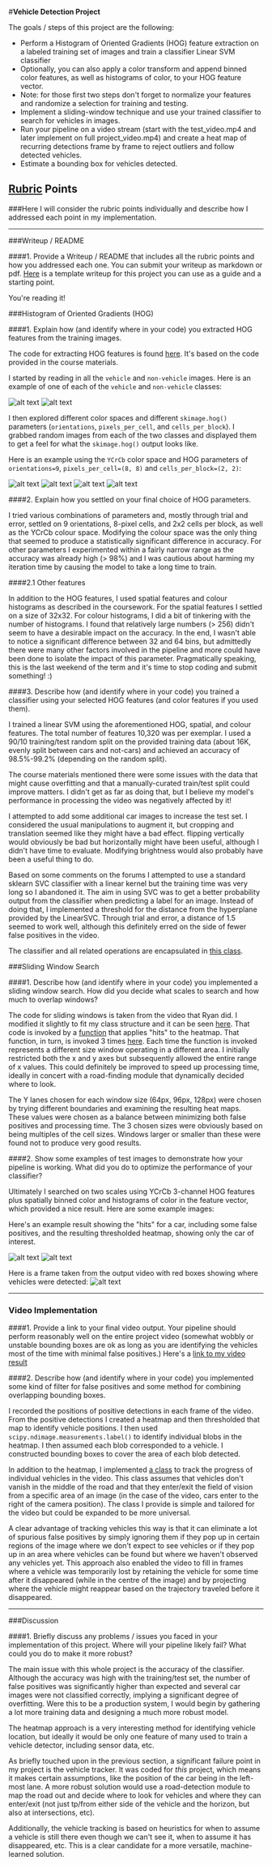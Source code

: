 #**Vehicle Detection Project**

The goals / steps of this project are the following:

* Perform a Histogram of Oriented Gradients (HOG) feature extraction on a labeled training set of images and train a classifier Linear SVM classifier
* Optionally, you can also apply a color transform and append binned color features, as well as histograms of color, to your HOG feature vector.
* Note: for those first two steps don't forget to normalize your features and randomize a selection for training and testing.
* Implement a sliding-window technique and use your trained classifier to search for vehicles in images.
* Run your pipeline on a video stream (start with the test_video.mp4 and later implement on full project_video.mp4) and create a heat map of recurring detections frame by frame to reject outliers and follow detected vehicles.
* Estimate a bounding box for vehicles detected.

[//]: # (Image References)
[car]: ./images/car.png
[notcar]: ./images/notcar.png

[fp_car]: ./images/more_car__more_fp.png
[fp_heatmap]: ./images/more_threshold.png
[detected]: ./images/full_0012.jpg

[carhog]: ./images/car_hog.png
[notcarhog]: ./images/notcar_hog.png
[carycrcb]: ./images/car_ycrcb.png
[notcarycrcb]: ./images/notcar_ycrcb.png

## [Rubric](https://review.udacity.com/#!/rubrics/513/view) Points
###Here I will consider the rubric points individually and describe how I addressed each point in my implementation.

---
###Writeup / README

####1. Provide a Writeup / README that includes all the rubric points and how you addressed each one.  You can submit your writeup as markdown or pdf.  [Here](https://github.com/udacity/CarND-Vehicle-Detection/blob/master/writeup_template.md) is a template writeup for this project you can use as a guide and a starting point.

You're reading it!

###Histogram of Oriented Gradients (HOG)

####1. Explain how (and identify where in your code) you extracted HOG features from the training images.

The code for extracting HOG features is found [here](https://github.com/donallmc/CarND-Vehicle-Detection/blob/master/src/feature_extractor.py#L81-L99). It's based on the code provided in the course materials.

I started by reading in all the `vehicle` and `non-vehicle` images.  Here is an example of one of each of the `vehicle` and `non-vehicle` classes:

![alt text][car] ![alt text][notcar]

I then explored different color spaces and different `skimage.hog()` parameters (`orientations`, `pixels_per_cell`, and `cells_per_block`).  I grabbed random images from each of the two classes and displayed them to get a feel for what the `skimage.hog()` output looks like.

Here is an example using the `YCrCb` color space and HOG parameters of `orientations=9`, `pixels_per_cell=(8, 8)` and `cells_per_block=(2, 2)`:


![alt text][carycrcb] ![alt text][carhog]
![alt text][notcarycrcb] ![alt text][notcarhog]

####2. Explain how you settled on your final choice of HOG parameters.

I tried various combinations of parameters and, mostly through trial and error, settled on 9 orientations, 8-pixel cells, and 2x2 cells per block, as well as the YCrCb colour space. Modifying the colour space was the only thing that seemed to produce a statistically significant difference in accuracy. For other parameters I experimented within a fairly narrow range as the accuracy was already high (> 98%) and I was cautious about harming my iteration time by causing the model to take a long time to train.

####2.1 Other features

In addition to the HOG features, I used spatial features and colour histograms as described in the coursework. For the spatial features I settled on a size of 32x32. For colour histograms, I did a bit of tinkering with the number of histograms. I found that relatively large numbers (> 256) didn't seem to have a desirable impact on the accuracy. In the end, I wasn't able to notice a significant difference between 32 and 64 bins, but admittedly there were many other factors involved in the pipeline and more could have been done to isolate the impact of this parameter. Pragmatically speaking, this is the last weekend of the term and it's time to stop coding and submit something! :)

####3. Describe how (and identify where in your code) you trained a classifier using your selected HOG features (and color features if you used them).

I trained a linear SVM using the aforementioned HOG, spatial, and colour features. The total number of features 10,320 was per exemplar. I used a 90/10 training/test random split on the provided training data (about 16K, evenly split between cars and not-cars) and achieved an accuracy of 98.5%-99.2% (depending on the random split).

The course materials mentioned there were some issues with the data that might cause overfitting and that a manually-curated train/test split could improve matters. I didn't get as far as doing that, but I believe my model's performance in processing the video was negatively affected by it!

I attempted to add some additional car images to increase the test set. I considered the usual manipulations to augment it, but cropping and translation seemed like they might have a bad effect. flipping vertically would obviously be bad but horizontally might have been useful, although I didn't have time to evaluate. Modifying brightness would also probably have been a useful thing to do.

Based on some comments on the forums I attempted to use a standard sklearn SVC classifier with a linear kernel but the training time was very long so I abandoned it. The aim in using SVC was to get a better probability output from the classifier when predicting a label for an image. Instead of doing that, I implemented a threshold for the distance from the hyperplane provided by the LinearSVC. Through trial and error, a distance of 1.5 seemed to work well, although this definitely erred on the side of fewer false positives in the video.

The classifier and all related operations are encapsulated in [this class](https://github.com/donallmc/CarND-Vehicle-Detection/blob/master/src/car_classifier.py).

###Sliding Window Search

####1. Describe how (and identify where in your code) you implemented a sliding window search.  How did you decide what scales to search and how much to overlap windows?

The code for sliding windows is taken from the video that Ryan did. I modified it slightly to fit my class structure and it can be seen [here](https://github.com/donallmc/CarND-Vehicle-Detection/blob/master/src/feature_extractor.py#L101-L141). That code is invoked by a [function](https://github.com/donallmc/CarND-Vehicle-Detection/blob/master/src/feature_extractor.py#L101-L141) that applies "hits" to the heatmap. That function, in turn, is invoked 3 times [here](https://github.com/donallmc/CarND-Vehicle-Detection/blob/master/src/vehicle_tracker.py#L91-L93). Each time the function is invoked represents a different size window operating in a different area. I initially restricted both the x and y axes but subsequently allowed the entire range of x values. This could definitely be improved to speed up processing time, ideally in concert with a road-finding module that dynamically decided where to look.

The Y lanes chosen for each window size (64px, 96px, 128px) were chosen by trying different boundaries and examining the resulting heat maps. These values were chosen as a balance between minimizing both false positives and processing time. The 3 chosen sizes were obviously based on being multiples of the cell sizes. Windows larger or smaller than these were found not to produce very good results.

####2. Show some examples of test images to demonstrate how your pipeline is working.  What did you do to optimize the performance of your classifier?

Ultimately I searched on two scales using YCrCb 3-channel HOG features plus spatially binned color and histograms of color in the feature vector, which provided a nice result.  Here are some example images:

Here's an example result showing the "hits" for a car, including some false positives, and the resulting thresholded heatmap, showing only the car of interest.

![alt text][fp_car] ![alt text][fp_heatmap]

Here is a frame taken from the output video with red boxes showing where vehicles were detected:
![alt text][detected]

---

### Video Implementation

####1. Provide a link to your final video output.  Your pipeline should perform reasonably well on the entire project video (somewhat wobbly or unstable bounding boxes are ok as long as you are identifying the vehicles most of the time with minimal false positives.)
Here's a [link to my video result](./project_video.mp4)


####2. Describe how (and identify where in your code) you implemented some kind of filter for false positives and some method for combining overlapping bounding boxes.

I recorded the positions of positive detections in each frame of the video.  From the positive detections I created a heatmap and then thresholded that map to identify vehicle positions.  I then used `scipy.ndimage.measurements.label()` to identify individual blobs in the heatmap.  I then assumed each blob corresponded to a vehicle.  I constructed bounding boxes to cover the area of each blob detected.

In addition to the heatmap, I implemented [a class](https://github.com/donallmc/CarND-Vehicle-Detection/blob/master/src/vehicle_fleet.py) to track the progress of individual vehicles in the video. This class assumes that vehicles don't vanish in the middle of the road and that they enter/exit the field of vision from a specific area of an image (in the case of the video, cars enter to the right of the camera position). The class I provide is simple and tailored for the video but could be expanded to be more universal.

A clear advantage of tracking vehicles this way is that it can eliminate a lot of spurious false positives by simply ignoring them if they pop up in certain regions of the image where we don't expect to see vehicles or if they pop up in an area where vehicles can be found but where we haven't observed any vehicles yet. This approach also enabled the video to fill in frames where a vehicle was temporarily lost by retaining the vehicle for some time after it disappeared (while in the centre of the image) and by projecting where the vehicle might reappear based on the trajectory traveled before it disappeared.

---

###Discussion

####1. Briefly discuss any problems / issues you faced in your implementation of this project.  Where will your pipeline likely fail?  What could you do to make it more robust?

The main issue with this whole project is the accuracy of the classifier. Although the accuracy was high with the training/test set, the number of false positives was significantly higher than expected and several car images were not classified correctly, implying a significant degree of overfitting. Were this to be a production system, I would begin by gathering a lot more training data and designing a much more robust model.

The heatmap approach is a very interesting method for identifying vehicle location, but ideally it would be only one feature of many used to train a vehicle detector, including sensor data, etc.

As briefly touched upon in the previous section, a significant failure point in my project is the vehicle tracker. It was coded for _this_ project, which means it makes certain assumptions, like the position of the car being in the left-most lane. A more robust solution would use a road-detection module to map the road out and decide where to look for vehicles and where they can enter/exit (not just tp/from either side of the vehicle and the horizon, but also at intersections, etc).

Additionally, the vehicle tracking is based on heuristics for when to assume a vehicle is still there even though we can't see it, when to assume it has disappeared, etc. This is a clear candidate for a more versatile, machine-learned solution.
